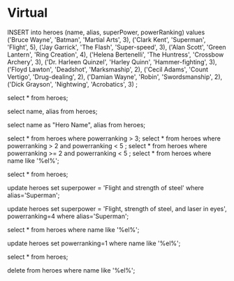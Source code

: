 # Virtual
INSERT into heroes
    (name, alias, superPower, powerRanking)
values
    ('Bruce Wayne', 'Batman', 'Martial Arts', 3),
    ('Clark Kent', 'Superman', 'Flight', 5),
    ('Jay Garrick', 'The Flash', 'Super-speed', 3),
    ('Alan Scott', 'Green Lantern', 'Ring Creation', 4),
    ('Helena Bertenelli', 'The Huntress', 'Crossbow Archery', 3),
    ('Dr. Harleen Quinzel', 'Harley Quinn', 'Hammer-fighting', 3),
    ('Floyd Lawton', 'Deadshot', 'Marksmaship', 2),
    ('Cecil Adams', 'Count Vertigo', 'Drug-dealing', 2),
    ('Damian Wayne', 'Robin', 'Swordsmanship', 2),
    ('Dick Grayson', 'Nightwing', 'Acrobatics', 3)
;



select * from heroes;

select name, alias from heroes;

select name as "Hero Name", alias from heroes;

select * from heroes where powerranking > 3;
select * from heroes where powerranking > 2 and powerranking < 5 ;
select * from heroes where powerranking >= 2 and powerranking < 5 ;
select * from heroes where name like '%el%';

select * from heroes;

update heroes
set superpower = 'Flight and strength of steel'
where alias='Superman';

update heroes
set superpower = 'Flight, strength of steel, and laser in eyes',
powerranking=4
where alias='Superman';

select * from heroes where name like '%el%';

update heroes
set powerranking=1
where name like '%el%';

select * from heroes;

delete from heroes 
where name like '%el%';


